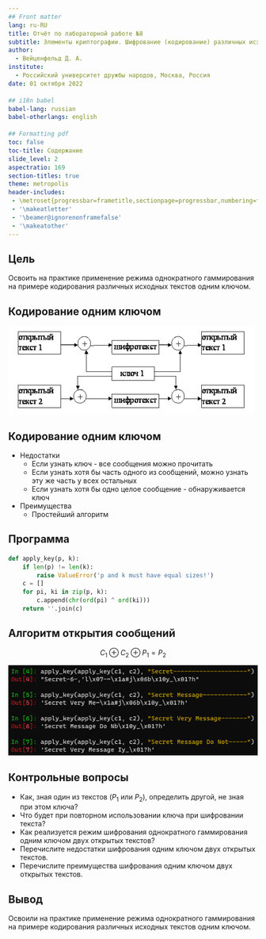 ```yaml
---
## Front matter
lang: ru-RU
title: Отчёт по лабораторной работе №8
subtitle: Элементы криптографии. Шифрование (кодирование) различных исходных текстов одним ключом
author:
  - Вейценфельд Д. А.
institute:
  - Российский университет дружбы народов, Москва, Россия
date: 01 октября 2022

## i18n babel
babel-lang: russian
babel-otherlangs: english

## Formatting pdf
toc: false
toc-title: Содержание
slide_level: 2
aspectratio: 169
section-titles: true
theme: metropolis
header-includes:
 - \metroset{progressbar=frametitle,sectionpage=progressbar,numbering=fraction}
 - '\makeatletter'
 - '\beamer@ignorenonframefalse'
 - '\makeatother'
---
```


## Цель

Освоить на практике применение режима однократного гаммирования
на примере кодирования различных исходных текстов одним ключом.

## Кодирование одним ключом

![](image/20221028204734.png)

## Кодирование одним ключом

- Недостатки
  - Если узнать ключ - все сообщения можно прочитать
  - Если узнать хотя бы часть одного из сообщений, можно узнать эту же часть у всех остальных
  - Если узнать хотя бы одно целое сообщение - обнаруживается ключ
- Преимущества
  - Простейший алгоритм

## Программа

```py
def apply_key(p, k):
    if len(p) != len(k):
        raise ValueError('p and k must have equal sizes!')
    c = []
    for pi, ki in zip(p, k):
        c.append(chr(ord(pi) ^ ord(ki)))
    return ''.join(c)
```

## Алгоритм открытия сообщений

$$
C_1 ⊕ C_2 ⊕ P_1 = P_2
$$

![](image/20221028204137.png)

## Контрольные вопросы

- Как, зная один из текстов ($P_1$ или $P_2$), определить другой, не зная при
этом ключа?
- Что будет при повторном использовании ключа при шифровании текста?
- Как реализуется режим шифрования однократного гаммирования одним
ключом двух открытых текстов?
- Перечислите недостатки шифрования одним ключом двух открытых
текстов.
- Перечислите преимущества шифрования одним ключом двух открытых
текстов.

## Вывод

Освоили на практике применение режима однократного гаммирования
на примере кодирования различных исходных текстов одним ключом.
